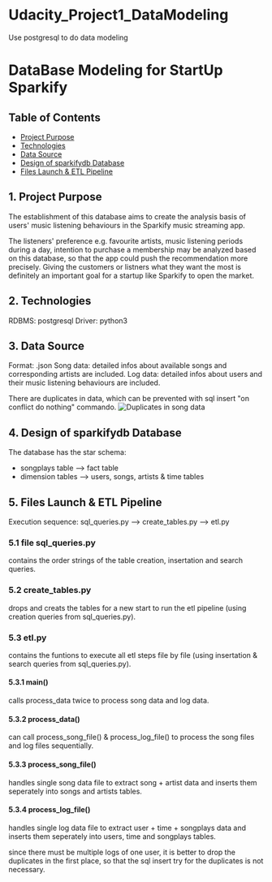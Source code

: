 # Udacity_Project1_DataModeling
Use postgresql to do data modeling

# DataBase Modeling for StartUp Sparkify


## Table of Contents

* [Project Purpose](#project-purpose)
* [Technologies](#technologies)
* [Data Source](#data-source)
* [Design of sparkifydb Database](#design-of-sparkifydb-database)
* [Files Launch & ETL Pipeline](#files-launch-&-etl-pipeline)


## 1. Project Purpose

The establishment of this database aims to create the analysis basis of users' music listening behaviours in the Sparkify music streaming app.

The listeners' preference e.g. favourite artists, music listening periods during a day, intention to purchase a membership may be analyzed based 
on this database, so that the app could push the recommendation more precisely. Giving the customers or listners what they want the most is definitely 
an important goal for a startup like Sparkify to open the market.


## 2. Technologies

RDBMS: postgresql
Driver: python3


## 3. Data Source

Format: .json
Song data: detailed infos about available songs and corresponding artists are included.
Log data: detailed infos about users and their music listening behaviours are included.

There are duplicates in data, which can be prevented with sql insert "on conflict do nothing" commando.
![Duplicates in song data](pics/song_data_duplicates.JPG)


## 4. Design of sparkifydb Database

The database has the star schema:
- songplays table --> fact table
- dimension tables --> users, songs, artists & time tables


## 5. Files Launch & ETL Pipeline

Execution sequence: sql_queries.py --> create_tables.py --> etl.py

### 5.1 file sql_queries.py

contains the order strings of the table creation, insertation and search queries.

### 5.2 create_tables.py

drops and creats the tables for a new start to run the etl pipeline (using creation queries from sql_queries.py).

### 5.3 etl.py

contains the funtions to execute all etl steps file by file (using insertation & search queries from sql_queries.py).

#### 5.3.1 main()

calls process_data twice to process song data and log data.

#### 5.3.2 process_data()

can call process_song_file() & process_log_file() to process the song files and log files sequentially.

#### 5.3.3 process_song_file()

handles single song data file to extract song + artist data and inserts them seperately into songs and artists tables.

#### 5.3.4 process_log_file()

handles single log data file to extract user + time + songplays data and inserts them seperately into users, time and songplays tables.

since there must be multiple logs of one user, it is better to drop the duplicates in the first place, so that the sql insert try for the duplicates is not necessary.
